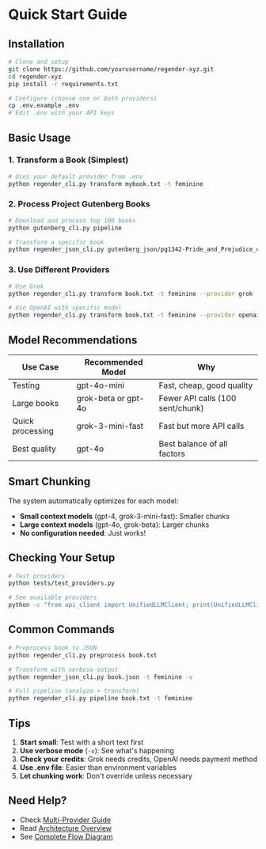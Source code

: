 # Quick Start Guide

## Installation

```bash
# Clone and setup
git clone https://github.com/yourusername/regender-xyz.git
cd regender-xyz
pip install -r requirements.txt

# Configure (choose one or both providers)
cp .env.example .env
# Edit .env with your API keys
```

## Basic Usage

### 1. Transform a Book (Simplest)

```bash
# Uses your default provider from .env
python regender_cli.py transform mybook.txt -t feminine
```

### 2. Process Project Gutenberg Books

```bash
# Download and process top 100 books
python gutenberg_cli.py pipeline

# Transform a specific book
python regender_json_cli.py gutenberg_json/pg1342-Pride_and_Prejudice_clean.json -t feminine
```

### 3. Use Different Providers

```bash
# Use Grok
python regender_cli.py transform book.txt -t feminine --provider grok

# Use OpenAI with specific model
python regender_cli.py transform book.txt -t feminine --provider openai --model gpt-4o-mini
```

## Model Recommendations

| Use Case | Recommended Model | Why |
|----------|-------------------|-----|
| Testing | gpt-4o-mini | Fast, cheap, good quality |
| Large books | grok-beta or gpt-4o | Fewer API calls (100 sent/chunk) |
| Quick processing | grok-3-mini-fast | Fast but more API calls |
| Best quality | gpt-4o | Best balance of all factors |

## Smart Chunking

The system automatically optimizes for each model:
- **Small context models** (gpt-4, grok-3-mini-fast): Smaller chunks
- **Large context models** (gpt-4o, grok-beta): Larger chunks
- **No configuration needed**: Just works!

## Checking Your Setup

```bash
# Test providers
python tests/test_providers.py

# See available providers
python -c "from api_client import UnifiedLLMClient; print(UnifiedLLMClient.list_available_providers())"
```

## Common Commands

```bash
# Preprocess book to JSON
python regender_cli.py preprocess book.txt

# Transform with verbose output
python regender_json_cli.py book.json -t feminine -v

# Full pipeline (analyze + transform)
python regender_cli.py pipeline book.txt -t feminine
```

## Tips

1. **Start small**: Test with a short text first
2. **Use verbose mode** (`-v`): See what's happening
3. **Check your credits**: Grok needs credits, OpenAI needs payment method
4. **Use .env file**: Easier than environment variables
5. **Let chunking work**: Don't override unless necessary

## Need Help?

- Check [Multi-Provider Guide](docs/reference/MULTI_PROVIDER_GUIDE.md)
- Read [Architecture Overview](docs/ARCHITECTURE.md)
- See [Complete Flow Diagram](docs/reference/COMPLETE_FLOW_DIAGRAM.md)
